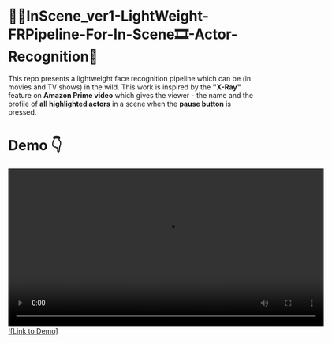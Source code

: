 # 🎥🍿InScene_ver1-LightWeight-FRPipeline-For-In-Scene🎞️-Actor-Recognition🤔
This repo presents a lightweight face recognition pipeline which can be (in movies and TV shows) in the wild. This work is inspired by the **"X-Ray"** feature on **Amazon Prime video** which gives the viewer - the name and the profile of **all highlighted actors** in a scene when the **pause button** is pressed.

# Demo 👇
<video src="demo.mp4" controls width="640"></video>
[![Link to Demo]](https://youtu.be/8GYcTioPrIA "Click to watch")


